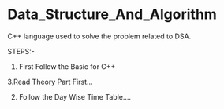 # Data_Structure_And_Algorithm
C++ language used to solve the problem related to DSA.

STEPS:-
1. First Follow the Basic for C++
 
3.Read Theory Part First...
 
2. Follow the Day Wise Time Table....
